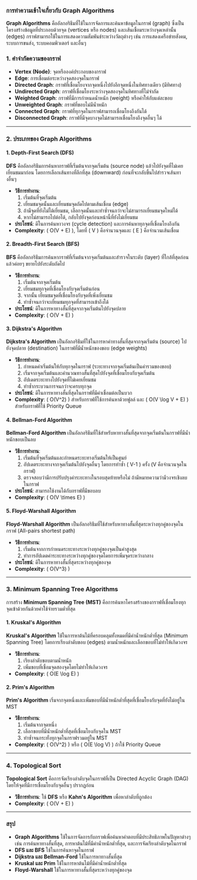 ### การทำความเข้าใจเกี่ยวกับ **Graph Algorithms**

**Graph Algorithms** คืออัลกอริธึมที่ใช้ในการจัดการและค้นหาข้อมูลในกราฟ (graph) ซึ่งเป็นโครงสร้างข้อมูลที่ประกอบด้วยจุด (vertices หรือ nodes) และเส้นเชื่อมระหว่างจุดเหล่านั้น (edges) กราฟสามารถใช้ในการแสดงความสัมพันธ์ระหว่างวัตถุต่างๆ เช่น การแสดงเครือข่ายสังคม, ระบบการขนส่ง, ระบบคอมพิวเตอร์ และอื่นๆ

### **1. คำจำกัดความของกราฟ**

- **Vertex (Node)**: จุดหรือองค์ประกอบของกราฟ
- **Edge**: การเชื่อมต่อระหว่างจุดสองจุดในกราฟ
- **Directed Graph**: กราฟที่เชื่อมโยงจากจุดหนึ่งไปยังอีกจุดหนึ่งในทิศทางเดียว (มีทิศทาง)
- **Undirected Graph**: กราฟที่เชื่อมโยงระหว่างจุดสองจุดในทิศทางที่ไม่จำกัด
- **Weighted Graph**: กราฟที่มีการกำหนดน้ำหนัก (weight) หรือค่าให้กับแต่ละขอบ
- **Unweighted Graph**: กราฟที่ขอบไม่มีน้ำหนัก
- **Connected Graph**: กราฟที่ทุกจุดในกราฟสามารถเชื่อมโยงถึงกันได้
- **Disconnected Graph**: กราฟที่มีจุดบางจุดไม่สามารถเชื่อมโยงถึงจุดอื่นๆ ได้

---

### **2. ประเภทของ Graph Algorithms**

#### **1. Depth-First Search (DFS)**

**DFS** คืออัลกอริธึมการค้นหากราฟที่เริ่มต้นจากจุดเริ่มต้น (source node) แล้วไปยังจุดที่ไม่เคยเยี่ยมชมมาก่อน โดยการเลือกเส้นทางที่ลึกที่สุด (downward) ก่อนที่จะกลับขึ้นไปสำรวจเส้นทางอื่นๆ

- **วิธีการทำงาน**: 
  1. เริ่มต้นที่จุดเริ่มต้น
  2. เยี่ยมชมจุดนั้นและเยี่ยมชมจุดถัดไปตามเส้นเชื่อม (edge)
  3. ถ้ามีจุดที่ยังไม่ได้เยี่ยมชม, เลือกจุดนั้นและทำซ้ำจนกว่าจะไม่สามารถเยี่ยมชมจุดใหม่ได้
  4. หากไม่สามารถไปต่อได้, กลับไปยังจุดก่อนหน้านี้ที่ยังไม่เยี่ยมชม
- **ประโยชน์**: ดีในการค้นหาวงจร (cycle detection) และการค้นหาทุกจุดที่เชื่อมโยงถึงกัน
- **Complexity**: \( O(V + E) \), โดยที่ \( V \) คือจำนวนจุดและ \( E \) คือจำนวนเส้นเชื่อม

#### **2. Breadth-First Search (BFS)**

**BFS** คืออัลกอริธึมการค้นหากราฟที่เริ่มต้นจากจุดเริ่มต้นและสำรวจในระดับ (layer) ที่ใกล้ที่สุดก่อน แล้วค่อยๆ ขยายไปยังระดับถัดไป

- **วิธีการทำงาน**:
  1. เริ่มต้นจากจุดเริ่มต้น
  2. เยี่ยมชมทุกจุดที่เชื่อมโยงกับจุดเริ่มต้นก่อน
  3. จากนั้น เยี่ยมชมจุดที่เชื่อมโยงกับจุดที่เพิ่งเยี่ยมชม
  4. ทำซ้ำจนกว่าจะเยี่ยมชมทุกจุดที่สามารถเข้าถึงได้
- **ประโยชน์**: ดีในการหาทางสั้นที่สุดจากจุดเริ่มต้นไปยังจุดปลาย
- **Complexity**: \( O(V + E) \)

#### **3. Dijkstra's Algorithm**

**Dijkstra's Algorithm** เป็นอัลกอริธึมที่ใช้ในการหาค่าทางสั้นที่สุดจากจุดเริ่มต้น (source) ไปยังจุดปลาย (destination) ในกราฟที่มีน้ำหนักของขอบ (edge weights)

- **วิธีการทำงาน**:
  1. กำหนดค่าเริ่มต้นให้กับทุกจุดในกราฟ (ระยะทางจากจุดเริ่มต้นเป็นค่ารวมของขอบ)
  2. เริ่มจากจุดเริ่มต้นและคำนวณทางสั้นที่สุดไปยังจุดที่เชื่อมโยงกับจุดเริ่มต้น
  3. อัปเดตระยะทางไปยังจุดที่ไม่เคยเยี่ยมชม
  4. ทำซ้ำกระบวนการจนกว่าจะครบทุกจุด
- **ประโยชน์**: ดีในการหาทางสั้นที่สุดในกราฟที่มีค่าเชื่อมต่อเป็นบวก
- **Complexity**: \( O(V^2) \) สำหรับกราฟที่ใช้การค้นหาด้วยฟูลล์ และ \( O(V \log V + E) \) สำหรับกราฟที่ใช้ Priority Queue

#### **4. Bellman-Ford Algorithm**

**Bellman-Ford Algorithm** เป็นอัลกอริธึมที่ใช้สำหรับหาทางสั้นที่สุดจากจุดเริ่มต้นในกราฟที่มีน้ำหนักขอบเป็นลบ

- **วิธีการทำงาน**:
  1. เริ่มต้นที่จุดเริ่มต้นและกำหนดระยะทางเริ่มต้นให้เป็นศูนย์
  2. อัปเดตระยะทางจากจุดเริ่มต้นไปยังจุดอื่นๆ โดยการทำซ้ำ \( V-1 \) ครั้ง (V คือจำนวนจุดในกราฟ)
  3. ตรวจสอบว่ามีการปรับปรุงค่าระยะทางในรอบสุดท้ายหรือไม่ ถ้ามีหมายความว่ามีวงจรเชิงลบในกราฟ
- **ประโยชน์**: สามารถใช้งานได้กับกราฟที่มีขอบลบ
- **Complexity**: \( O(V \times E) \)

#### **5. Floyd-Warshall Algorithm**

**Floyd-Warshall Algorithm** เป็นอัลกอริธึมที่ใช้สำหรับหาทางสั้นที่สุดระหว่างทุกคู่ของจุดในกราฟ (All-pairs shortest path)

- **วิธีการทำงาน**:
  1. เริ่มต้นจากการกำหนดระยะทางระหว่างทุกคู่ของจุดเป็นค่าสูงสุด
  2. ทำการอัปเดตค่าระยะทางระหว่างทุกคู่ของจุดโดยการเพิ่มจุดระหว่างกลาง
- **ประโยชน์**: ดีในการหาทางสั้นที่สุดระหว่างทุกคู่ของจุด
- **Complexity**: \( O(V^3) \)

---

### **3. Minimum Spanning Tree Algorithms**

การสร้าง **Minimum Spanning Tree (MST)** คือการค้นหาโครงสร้างของกราฟที่เชื่อมโยงทุกจุดเข้าด้วยกันด้วยค่าใช้จ่ายรวมต่ำที่สุด

#### **1. Kruskal's Algorithm**

**Kruskal's Algorithm** ใช้ในการหาต้นไม้ที่ครอบคลุมทั้งหมดที่มีค่าน้ำหนักต่ำที่สุด (Minimum Spanning Tree) โดยการเรียงลำดับขอบ (edges) ตามน้ำหนักและเลือกขอบที่ไม่ทำให้เกิดวงจร

- **วิธีการทำงาน**: 
  1. เรียงลำดับขอบตามน้ำหนัก
  2. เพิ่มขอบที่เชื่อมจุดสองจุดโดยไม่ทำให้เกิดวงจร
- **Complexity**: \( O(E \log E) \)

#### **2. Prim's Algorithm**

**Prim's Algorithm** เริ่มจากจุดหนึ่งและเพิ่มขอบที่มีน้ำหนักต่ำที่สุดที่เชื่อมโยงกับจุดที่ยังไม่อยู่ใน MST

- **วิธีการทำงาน**:
  1. เริ่มต้นจากจุดหนึ่ง
  2. เลือกขอบที่มีน้ำหนักต่ำที่สุดที่เชื่อมโยงกับจุดใน MST
  3. ทำซ้ำจนกระทั่งทุกจุดในกราฟรวมอยู่ใน MST
- **Complexity**: \( O(V^2) \) หรือ \( O(E \log V) \) ถ้าใช้ Priority Queue

---

### **4. Topological Sort**

**Topological Sort** คือการจัดเรียงลำดับจุดในกราฟที่เป็น Directed Acyclic Graph (DAG) โดยให้จุดที่มีการเชื่อมโยงกับจุดอื่นๆ ปรากฏก่อน

- **วิธีการทำงาน**: ใช้ **DFS** หรือ **Kahn's Algorithm** เพื่อหาลำดับที่ถูกต้อง
- **Complexity**: \( O(V + E) \)

---

### **สรุป**

- **Graph Algorithms** ใช้ในการจัดการกับกราฟเพื่อค้นหาคำตอบที่มีประสิทธิภาพในปัญหาต่างๆ เช่น การค้นหาทางสั้นที่สุด, การหาต้นไม้ที่มีค่าน้ำหนักต่ำที่สุด, และการจัดเรียงลำดับจุดในกราฟ
- **DFS และ BFS** ใช้ในการค้นหาจุดในกราฟ
- **Dijkstra และ Bellman-Ford** ใช้ในการหาทางสั้นที่สุด
- **Kruskal และ Prim** ใช้ในการหาต้นไม้ที่มีค่าน้ำหนักต่ำที่สุด
- **Floyd-Warshall** ใช้ในการหาทางสั้นที่สุดระหว่างทุกคู่ของจุด
